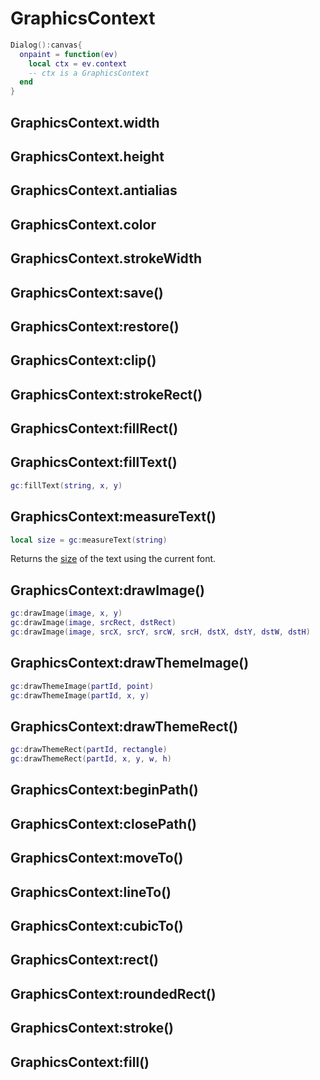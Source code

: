 # GraphicsContext

```lua
Dialog():canvas{
  onpaint = function(ev)
    local ctx = ev.context
    -- ctx is a GraphicsContext
  end
}
```

## GraphicsContext.width

## GraphicsContext.height

## GraphicsContext.antialias

## GraphicsContext.color

## GraphicsContext.strokeWidth

## GraphicsContext:save()

## GraphicsContext:restore()

## GraphicsContext:clip()

## GraphicsContext:strokeRect()

## GraphicsContext:fillRect()

## GraphicsContext:fillText()

```lua
gc:fillText(string, x, y)
```

## GraphicsContext:measureText()

```lua
local size = gc:measureText(string)
```

Returns the [size](size.md#size) of the text using the current font.

## GraphicsContext:drawImage()

```lua
gc:drawImage(image, x, y)
gc:drawImage(image, srcRect, dstRect)
gc:drawImage(image, srcX, srcY, srcW, srcH, dstX, dstY, dstW, dstH)
```

## GraphicsContext:drawThemeImage()

```lua
gc:drawThemeImage(partId, point)
gc:drawThemeImage(partId, x, y)
```

## GraphicsContext:drawThemeRect()

```lua
gc:drawThemeRect(partId, rectangle)
gc:drawThemeRect(partId, x, y, w, h)
```

## GraphicsContext:beginPath()

## GraphicsContext:closePath()

## GraphicsContext:moveTo()

## GraphicsContext:lineTo()

## GraphicsContext:cubicTo()

## GraphicsContext:rect()

## GraphicsContext:roundedRect()

## GraphicsContext:stroke()

## GraphicsContext:fill()

